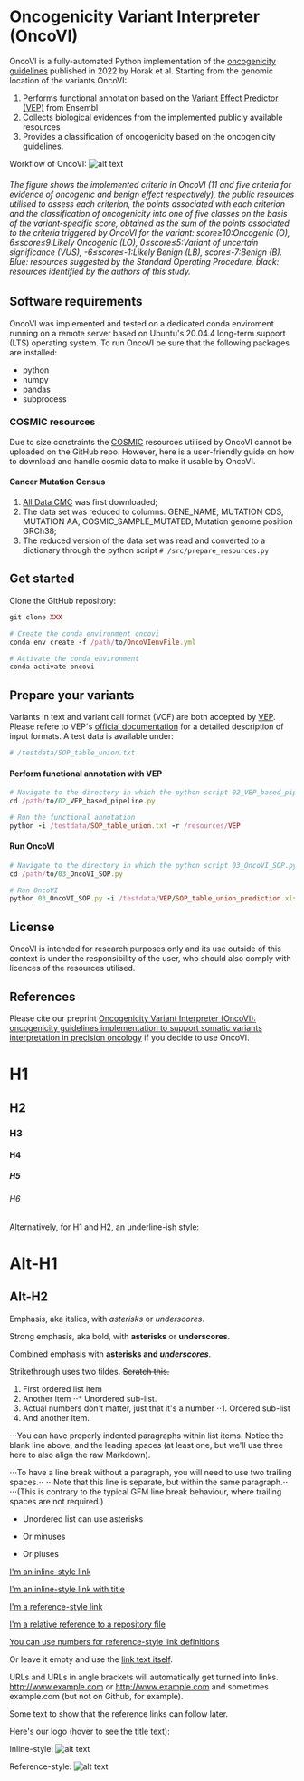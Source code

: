 # Oncogenicity Variant Interpreter (OncoVI)
OncoVI is a fully-automated Python implementation of the [oncogenicity guidelines](https://pubmed.ncbi.nlm.nih.gov/35101336/) published in 2022 by Horak et al. 
Starting from the genomic location of the variants OncoVI:
1. Performs functional annotation based on the [Variant Effect Predictor (VEP)](https://www.ensembl.org/info/docs/tools/vep/index.html) from Ensembl 
2. Collects biological evidences from the implemented publicly available resources
3. Provides a classification of oncogenicity based on the oncogenicity guidelines.

Workflow of OncoVI: 
![alt text][logo]

[logo]: https://github.com/MGCarta/oncovi/blob/main/figures/Figure1.PNG "Logo Title Text 2"

###### The figure shows the implemented criteria in OncoVI (11 and five criteria for evidence of oncogenic and benign effect respectively), the public resources utilised to assess each criterion, the points associated with each criterion and the classification of oncogenicity into one of five classes on the basis of the variant-specific score, obtained as the sum of the points associated to the criteria triggered by OncoVI for the variant: score≥10:Oncogenic (O), 6≤score≤9:Likely Oncogenic (LO), 0≤score≤5:Variant of uncertain significance (VUS), -6≤score≤-1:Likely Benign (LB), score≤-7:Benign (B). Blue: resources suggested by the Standard Operating Procedure, black: resources identified by the authors of this study.

## Software requirements
OncoVI was implemented and tested on a dedicated conda enviroment running on a remote server based on Ubuntu's 20.04.4 long-term support (LTS) operating system. To run OncoVI be sure that the following packages are installed:

* python
* numpy
* pandas
* subprocess

### COSMIC resources
Due to size constraints the [COSMIC](https://cancer.sanger.ac.uk/cosmic/download/cosmic) resources utilised by OncoVI cannot be uploaded on the GitHub repo. However, here is a user-friendly guide on how to download and handle cosmic data to make it usable by OncoVI.

#### Cancer Mutation Census 

1. [All Data CMC](https://cancer.sanger.ac.uk/cosmic/download/cancer-mutation-census/v100/alldata-cmc) was first downloaded;
2. The data set was reduced to columns: GENE_NAME, MUTATION CDS, MUTATION AA, COSMIC_SAMPLE_MUTATED, Mutation genome position GRCh38;
3. The reduced version of the data set was read and converted to a dictionary through the python script ``` # /src/prepare_resources.py ```


## Get started
Clone the GitHub repository:
```rb
git clone XXX

# Create the conda environment oncovi
conda env create -f /path/to/OncoVIenvFile.yml

# Activate the conda environment
conda activate oncovi
```

## Prepare your variants
Variants in text and variant call format (VCF) are both accepted by [VEP](https://www.ensembl.org/info/docs/tools/vep/index.html). Please refere to VEP´s [official documentation](https://www.ensembl.org/info/docs/tools/vep/vep_formats.html#input) for a detailed description of input formats.
A test data is available under:

```rb
# /testdata/SOP_table_union.txt
```

#### Perform functional annotation with VEP

```rb
# Navigate to the directory in which the python script 02_VEP_based_pipeline.py is located
cd /path/to/02_VEP_based_pipeline.py

# Run the functional annotation
python -i /testdata/SOP_table_union.txt -r /resources/VEP
```

#### Run OncoVI

```rb
# Navigate to the directory in which the python script 03_OncoVI_SOP.py is located
cd /path/to/03_OncoVI_SOP.py

# Run OncoVI
python 03_OncoVI_SOP.py -i /testdata/VEP/SOP_table_union_prediction.xlsx -r /resources/OncoVI
```


## License
OncoVI is intended for research purposes only and its use outside of this context is under the responsibility of the user, who should also comply with licences of the resources utilised.

## References
Please cite our preprint [Oncogenicity Variant Interpreter (OncoVI): oncogenicity guidelines implementation to support somatic variants interpretation in precision oncology](https://www.medrxiv.org/content/10.1101/2024.10.10.24315072v1) if you decide to use OncoVI.


# H1
## H2
### H3
#### H4
##### H5
###### H6

Alternatively, for H1 and H2, an underline-ish style:

Alt-H1
======

Alt-H2
------

Emphasis, aka italics, with *asterisks* or _underscores_.

Strong emphasis, aka bold, with **asterisks** or __underscores__.

Combined emphasis with **asterisks and _underscores_**.

Strikethrough uses two tildes. ~~Scratch this.~~

1. First ordered list item
2. Another item
⋅⋅* Unordered sub-list. 
1. Actual numbers don't matter, just that it's a number
⋅⋅1. Ordered sub-list
4. And another item.

⋅⋅⋅You can have properly indented paragraphs within list items. Notice the blank line above, and the leading spaces (at least one, but we'll use three here to also align the raw Markdown).

⋅⋅⋅To have a line break without a paragraph, you will need to use two trailing spaces.⋅⋅
⋅⋅⋅Note that this line is separate, but within the same paragraph.⋅⋅
⋅⋅⋅(This is contrary to the typical GFM line break behaviour, where trailing spaces are not required.)

* Unordered list can use asterisks
- Or minuses
+ Or pluses

[I'm an inline-style link](https://www.google.com)

[I'm an inline-style link with title](https://www.google.com "Google's Homepage")

[I'm a reference-style link][Arbitrary case-insensitive reference text]

[I'm a relative reference to a repository file](../blob/master/LICENSE)

[You can use numbers for reference-style link definitions][1]

Or leave it empty and use the [link text itself].

URLs and URLs in angle brackets will automatically get turned into links. 
http://www.example.com or <http://www.example.com> and sometimes 
example.com (but not on Github, for example).

Some text to show that the reference links can follow later.

Here's our logo (hover to see the title text):

Inline-style: 
![alt text](https://github.com/adam-p/markdown-here/raw/master/src/common/images/icon48.png "Logo Title Text 1")

Reference-style: 
![alt text][logo]

[logo]: https://github.com/adam-p/markdown-here/raw/master/src/common/images/icon48.png "Logo Title Text 2"

[arbitrary case-insensitive reference text]: https://www.mozilla.org
[1]: http://slashdot.org
[link text itself]: http://www.reddit.com
